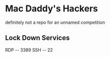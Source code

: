 # Mac Daddy's Hackers
definitely not a repo for an unnamed competition

## Lock Down Services
RDP -- 3389 
SSH -- 22
